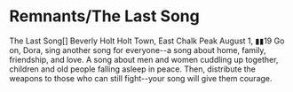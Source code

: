 # Remnants/The Last Song

The Last Song[]
Beverly Holt
Holt Town, East Chalk Peak
August 1, ▮▮19
Go on, Dora, sing another song for everyone--a song about home, family, friendship, and love. A song about men and women cuddling up together, children and old people falling asleep in peace. Then, distribute the weapons to those who can still fight--your song will give them courage.

